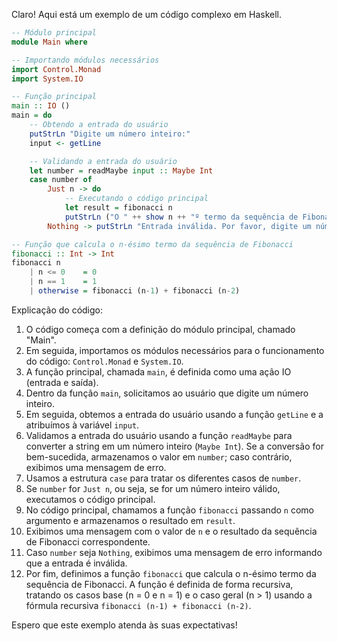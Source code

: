 Claro! Aqui está um exemplo de um código complexo em Haskell.

```haskell
-- Módulo principal
module Main where

-- Importando módulos necessários
import Control.Monad
import System.IO

-- Função principal
main :: IO ()
main = do
    -- Obtendo a entrada do usuário
    putStrLn "Digite um número inteiro:"
    input <- getLine

    -- Validando a entrada do usuário
    let number = readMaybe input :: Maybe Int
    case number of
        Just n -> do
            -- Executando o código principal
            let result = fibonacci n
            putStrLn ("O " ++ show n ++ "º termo da sequência de Fibonacci é: " ++ show result)
        Nothing -> putStrLn "Entrada inválida. Por favor, digite um número inteiro."

-- Função que calcula o n-ésimo termo da sequência de Fibonacci
fibonacci :: Int -> Int
fibonacci n
    | n <= 0    = 0
    | n == 1    = 1
    | otherwise = fibonacci (n-1) + fibonacci (n-2)
```

Explicação do código:

1. O código começa com a definição do módulo principal, chamado "Main".
2. Em seguida, importamos os módulos necessários para o funcionamento do código: `Control.Monad` e `System.IO`.
3. A função principal, chamada `main`, é definida como uma ação IO (entrada e saída).
4. Dentro da função `main`, solicitamos ao usuário que digite um número inteiro.
5. Em seguida, obtemos a entrada do usuário usando a função `getLine` e a atribuímos à variável `input`.
6. Validamos a entrada do usuário usando a função `readMaybe` para converter a string em um número inteiro (`Maybe Int`). Se a conversão for bem-sucedida, armazenamos o valor em `number`; caso contrário, exibimos uma mensagem de erro.
7. Usamos a estrutura `case` para tratar os diferentes casos de `number`.
8. Se `number` for `Just n`, ou seja, se for um número inteiro válido, executamos o código principal.
9. No código principal, chamamos a função `fibonacci` passando `n` como argumento e armazenamos o resultado em `result`.
10. Exibimos uma mensagem com o valor de `n` e o resultado da sequência de Fibonacci correspondente.
11. Caso `number` seja `Nothing`, exibimos uma mensagem de erro informando que a entrada é inválida.
12. Por fim, definimos a função `fibonacci` que calcula o n-ésimo termo da sequência de Fibonacci. A função é definida de forma recursiva, tratando os casos base (n = 0 e n = 1) e o caso geral (n > 1) usando a fórmula recursiva `fibonacci (n-1) + fibonacci (n-2)`.

Espero que este exemplo atenda às suas expectativas!
